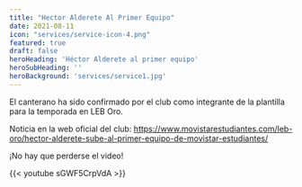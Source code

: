```yaml
---
title: "Hector Alderete Al Primer Equipo"
date: 2021-08-11
icon: "services/service-icon-4.png"
featured: true
draft: false
heroHeading: 'Héctor Alderete al primer equipo'
heroSubHeading: ''
heroBackground: 'services/service1.jpg'
---
```


El canterano ha sido confirmado por el club como integrante de la plantilla para la temporada en LEB Oro.

Noticia en la web oficial del club: https://www.movistarestudiantes.com/leb-oro/hector-alderete-sube-al-primer-equipo-de-movistar-estudiantes/

¡No hay que perderse el video!

{{< youtube sGWF5CrpVdA >}}
